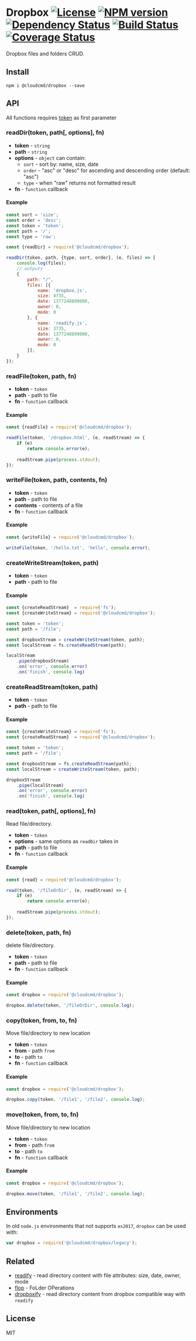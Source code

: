 # Dropbox [![License][LicenseIMGURL]][LicenseURL] [![NPM version][NPMIMGURL]][NPMURL] [![Dependency Status][DependencyStatusIMGURL]][DependencyStatusURL] [![Build Status][BuildStatusIMGURL]][BuildStatusURL] [![Coverage Status][CoverageIMGURL]][CoverageURL]

[NPMIMGURL]:                https://img.shields.io/npm/v/@cloudcmd/dropbox.svg?style=flat
[BuildStatusIMGURL]:        https://img.shields.io/travis/cloudcmd/dropbox/master.svg?style=flat
[DependencyStatusIMGURL]:   https://img.shields.io/gemnasium/cloudcmd/dropbox.svg?style=flat
[LicenseIMGURL]:            https://img.shields.io/badge/license-MIT-317BF9.svg?style=flat
[NPMURL]:                   https://npmjs.org/package/@cloudcmd/dropbox "npm"
[BuildStatusURL]:           https://travis-ci.org/cloudcmd/dropbox  "Build Status"
[DependencyStatusURL]:      https://gemnasium.com/cloudcmd/dropbox "Dependency Status"
[LicenseURL]:               https://tldrlegal.com/license/mit-license "MIT License"

[CoverageURL]:              https://coveralls.io/github/cloudcmd/dropbox?branch=master
[CoverageIMGURL]:           https://coveralls.io/repos/cloudcmd/dropbox/badge.svg?branch=master&service=github

Dropbox files and folders CRUD.

## Install

```
npm i @cloudcmd/dropbox --save
```

## API

All functions requires [token](https://blogs.dropbox.com/developers/2014/05/generate-an-access-token-for-your-own-account/) as first parameter

### readDir(token, path[, options], fn)

- **token** - `string`
- **path** - `string`
- **options** - `object` can contain:
  - `sort` - sort by: name, size, date
  - `order` - "asc" or "desc" for ascending and descending order (default: "asc")
  - `type` - when "raw" returns not formatted result
- **fn** - `function` callback

#### Example

```js
const sort = 'size';
const order = 'desc';
const token = 'token';
const path = '/';
const type = 'raw';

const {readDir} = require('@cloudcmd/dropbox');

readDir(token, path, {type, sort, order}, (e, files) => {
    console.log(files);
    // outputs
    {
        path: "/",
        files: [{
            name: 'dropbox.js',
            size: 4735,
            date: 1377248899000,
            owner: 0,
            mode: 0
        }, {
            name: 'readify.js',
            size: 3735,
            date: 1377248899000,
            owner: 0,
            mode: 0
        }];
    }
});
```

### readFile(token, path, fn)

- **token** - `token`
- **path** - path to file
- **fn** - `function` callback

#### Example

```js
const {readFile} = require('@cloudcmd/dropbox');

readFile(token, '/dropbox.html', (e, readStream) => {
    if (e)
        return console.error(e);
    
    readStream.pipe(process.stdout);
});
```

### writeFile(token, path, contents, fn)

- **token** - `token`
- **path** - path to file
- **contents** - contents of a file
- **fn** - `function` callback

#### Example

```js
const {writeFile} = require('@cloudcmd/dropbox');

writeFile(token, '/hello.txt', 'hello', console.error);
```

### createWriteStream(token, path)

- **token** - `token`
- **path** - path to file

#### Example

```js
const {createReadStream}  = require('fs');
const {createWriteStream} = require('@cloudcmd/dropbox');

const token = 'token';
const path = '/file';

const dropboxStream = createWriteStream(token, path);
const localStream = fs.createReadStream(path);

localStream
    .pipe(dropboxStream)
    .on('error', console.error)
    .on('finish', console.log)
```

### createReadStream(token, path)

- **token** - `token`
- **path** - path to file

#### Example

```js
const {createWriteStream} = require('fs');
const {createReadStream}  = require('@cloudcmd/dropbox');

const token = 'token';
const path = '/file';

const dropboxStream = fs.createReadStream(path);
const localStream = createWriteStream(token, path);

dropboxStream
    .pipe(localStream)
    .on('error', console.error)
    .on('finish', console.log)
```

### read(token, path[, options], fn)

Read file/directory.

- **token** - `token`
- **options** - same options as `readDir` takes in
- **path** - path to file
- **fn** - `function` callback

#### Example

```js
const {read} = require('@cloudcmd/dropbox');

read(token, '/fileOrDir', (e, readStream) => {
    if (e)
        return console.error(e);
    
    readStream.pipe(process.stdout);
});
```

### delete(token, path, fn)

delete file/directory.

- **token** - `token`
- **path** - path to file
- **fn** - `function` callback

#### Example

```js
const dropbox = require('@cloudcmd/dropbox');

dropbox.delete(token, '/fileOrDir', console.log);
```

### copy(token, from, to, fn)

Move file/directory to new location

- **token** - `token`
- **from** - path `from`
- **to** - path `to`
- **fn** - `function` callback

#### Example

```js
const dropbox = require('@cloudcmd/dropbox');

dropbox.copy(token, '/file1', '/file2', console.log);
```

### move(token, from, to, fn)

Move file/directory to new location

- **token** - `token`
- **from** - path `from`
- **to** - path `to`
- **fn** - `function` callback

#### Example

```js
const dropbox = require('@cloudcmd/dropbox');

dropbox.move(token, '/file1', '/file2', console.log);
```

## Environments

In old `node.js` environments that not supports `es2017`, `dropbox` can be used with:

```js
var dropbox = require('@cloudcmd/dropbox/legacy');
```

## Related

- [readify](https://github.com/coderaiser/readify "readify") - read directory content with file attributes: size, date, owner, mode
- [flop](https://github.com/coderaiser/flop "flop") - FoLder OPerations
- [dropboxify](https://github.com/coderaiser/dropboxify "dropboxify") - read directory content from dropbox compatible way with `readify`

## License

MIT

